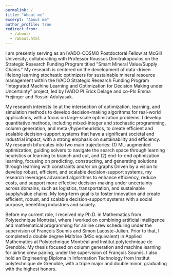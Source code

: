 ```yaml
---
permalink: /
title: "About me"
excerpt: "About me"
author_profile: true
redirect_from: 
  - /about/
  - /about.html
---
```



I am presently serving as an IVADO-COSMO Postdoctoral Fellow at McGill University, collaborating with Professor Roussos Dimitrakopoulos on the Strategic Research Funding Program titled "Smart Mineral Value/Supply Chains." My research is centered on the development of data-driven lifelong learning stochastic optimizers for sustainable mineral resource management within the IVADO Strategic Research Funding Program "Integrated Machine Learning and Optimization for Decision Making under Uncertainty" project, led by IVADO PI Erick Delage and co-PIs Emma Frejinger and Yossiri Adulyasak.



My research interests lie at the intersection of optimization, learning, and simulation methods to develop decision-making algorithms for real-world applications, with a focus on large-scale optimization problems. I develop quantitative methods, including mixed-integer and stochastic programming, column generation, and meta-/hyperheuristics, to create efficient and scalable decision-support systems that have a significant societal and industrial impact, with a strong emphasis on sustainability and efficiency. My research bifurcates into two main trajectories: (1) ML-augmented optimization, guiding solvers to navigate the search space through learning heuristics or learning to branch and cut, and (2) end-to-end optimization learning, focusing on predicting, constructing, and generating solutions through learning with constraints and/or on graphs Driven by a vision to develop robust, efficient, and scalable decision-support systems, my research leverages advanced algorithms to enhance efficiency, reduce costs, and support more effective decision-making under uncertainty across domains, such as logistics, transportation, and sustainable supply/value chains. My long-term goal is to foster innovation and create efficient, robust, and scalable decision-support systems with a social purpose, benefiting industries and society.



Before my current role, I received my Ph.D. in Mathematics from Polytechnique Montréal, where I worked on combining artificial intelligence and mathematical programming for airline crew scheduling under the supervision of François Soumis and Simon Lacoste-Julien. Prior to that, I completed a double degree Maîtrise (MSc equivalent) in Applied Mathematics at Polytechnique Montréal and Institut polytechnique de Grenoble. My thesis focused on column generation and machine learning for airline crew pairing, under the supervision of François Soumis. I also hold an Engineering Diploma in Information Technology from Institut polytechnique de Grenoble, with a triple major and double minor, graduating with the highest honors.


<!--
News
======
- 
- 
- 
-->